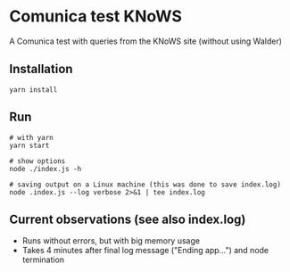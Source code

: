 # Comunica test KNoWS

A Comunica test with queries from the KNoWS site (without using Walder)

## Installation

```
yarn install
```

## Run

```
# with yarn
yarn start

# show options
node ./index.js -h

# saving output on a Linux machine (this was done to save index.log)
node .index.js --log verbose 2>&1 | tee index.log 
```

## Current observations (see also index.log)

- Runs without errors, but with big memory usage
- Takes 4 minutes after final log message ("Ending app...") and node termination